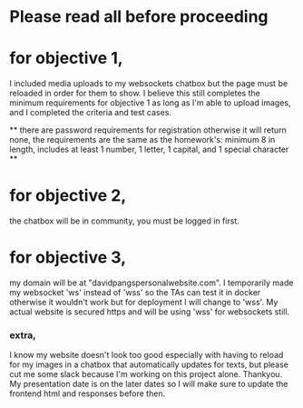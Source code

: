 # Please read all before proceeding

# for objective 1, 
I included media uploads to my websockets chatbox but the page must be reloaded in order for them to show.
I believe this still completes the minimum requirements for objective 1 as long as I'm able to upload images, 
and I completed the criteria and test cases.

**
there are password requirements for registration otherwise it will return none, the requirements are the same as the homework's:
minimum 8 in length, includes at least 1 number, 1 letter, 1 capital, and 1 special character **

# for objective 2,
the chatbox will be in community, you must be logged in first.

# for objective 3,
my domain will be at "davidpangspersonalwebsite.com". I temporarily made my websocket 'ws' instead of 'wss' so 
the TAs can test it in docker otherwise it wouldn't work but for deployment I will change to 'wss'. My actual
website is secured https and will be using 'wss' for websockets still.

### extra,
I know my website doesn't look too good especially with having to reload for my images in a chatbox
that automatically updates for texts, but please cut me some slack because I'm working on this project alone. Thankyou.
My presentation date is on the later dates so I will make sure to update the frontend html and responses before then.
